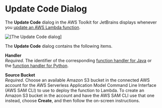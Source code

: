 # Update Code Dialog<a name="update-code-dialog"></a>

The **Update Code** dialog in the AWS Toolkit for JetBrains displays whenever you [update an AWS Lambda function](key-tasks.md#key-tasks-sam-deploy)\.

![\[The Update Code dialog\]](http://docs.aws.amazon.com/toolkit-for-jetbrains/latest/userguide/)

The **Update Code** dialog contains the following items\.

**Handler**  
*Required*\. The identifier of the corresponding [function handler for Java](https://docs.aws.amazon.com/lambda/latest/dg/java-programming-model-handler-types.html) or the [function handler for Python](https://docs.aws.amazon.com/lambda/latest/dg/python-programming-model-handler-types.html)\.

**Source Bucket**  
*Required*\. Choose an available Amazon S3 bucket in the connected AWS account for the AWS Serverless Application Model Command Line Interface \(AWS SAM CLI\) to use to deploy the function to Lambda\. To create an Amazon S3 bucket in the account and have the AWS SAM CLI use that one instead, choose **Create**, and then follow the on\-screen instructions\.